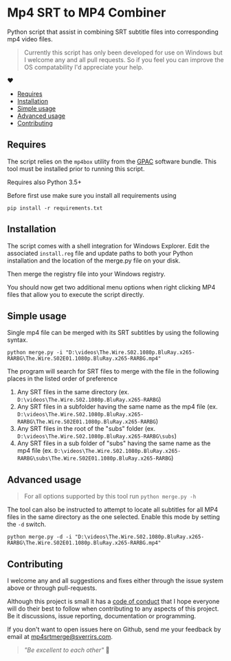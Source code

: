 # Mp4 SRT to MP4 Combiner

Python script that assist in combining SRT subtitle files into corresponding mp4 video files.

> Currently this script has only been developed for use on Windows but I welcome any and all pull requests. So if you feel you can improve the OS compatability I'd appreciate your help.

:heart:

- [Requires](#requires)
- [Installation](#installation)
- [Simple usage](#simple-usage)
- [Advanced usage](#advanced-usage)
- [Contributing](#contributing)

## Requires

The script relies on the `mp4box` utility from the [GPAC](https://gpac.wp.imt.fr/downloads/) software bundle. This tool must be installed prior to running this script.

Requires also Python 3.5+

Before first use make sure you install all requirements using 

```
pip install -r requirements.txt
```

## Installation
The script comes with a shell integration for Windows Explorer. Edit the associated `install.reg` file and update paths to both your Python installation and the location of the merge.py file on your disk. 

Then merge the registry file into your Windows registry.

You should now get two additional menu options when right clicking MP4 files that allow you to execute the script directly.


## Simple usage
Single mp4 file can be merged with its SRT subtitles by using the following syntax. 

```
python merge.py -i "D:\videos\The.Wire.S02.1080p.BluRay.x265-RARBG\The.Wire.S02E01.1080p.BluRay.x265-RARBG.mp4"
```

The program will search for SRT files to merge with the file in the following places in the listed order of preference
1. Any SRT files in the same directory  (ex. `D:\videos\The.Wire.S02.1080p.BluRay.x265-RARBG`)
2. Any SRT files in a subfolder having the same name as the mp4 file (ex. `D:\videos\The.Wire.S02.1080p.BluRay.x265-RARBG\The.Wire.S02E01.1080p.BluRay.x265-RARBG`)
3. Any SRT files in the root of the "subs" folder (ex. `D:\videos\The.Wire.S02.1080p.BluRay.x265-RARBG\subs`)
4. Any SRT files in a sub folder of "subs" having the same name as the mp4 file (ex. `D:\videos\The.Wire.S02.1080p.BluRay.x265-RARBG\subs\The.Wire.S02E01.1080p.BluRay.x265-RARBG`)

## Advanced usage

> For all options supported by this tool run `python merge.py -h`

The tool can also be instructed to attempt to locate all subtitles for all MP4 files in the same directory as the one selected. Enable this mode by setting the `-d` switch.

```
python merge.py -d -i "D:\videos\The.Wire.S02.1080p.BluRay.x265-RARBG\The.Wire.S02E01.1080p.BluRay.x265-RARBG.mp4"
```

## Contributing

I welcome any and all suggestions and fixes either through the issue system above or through pull-requests.

Although this project is small it has a [code of conduct](CODE_OF_CONDUCT.md) that I hope everyone will do their best to follow when contributing to any aspects of this project. Be it discussions, issue reporting, documentation or programming. 

If you don't want to open issues here on Github, send me your feedback by email at [mp4srtmerge@sverrirs.com](mailto:mp4srtmerge@sverrirs.com).

> _"Be excellent to each other"_
> :hatched_chick: